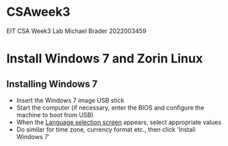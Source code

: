 # CSAweek3
EIT CSA Week3 Lab
Michael Brader 2022003459

# Install Windows 7 and Zorin Linux

## Installing Windows 7

* Insert the Windows 7 image USB stick
* Start the computer (if necessary, enter the BIOS and configure the machine to boot from USB)
* When the [Language selection screen](win7lang.png) appears, select appropriate values
* Do similar for time zone, currency format etc., then click 'Install Windows 7'
